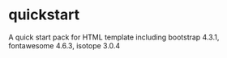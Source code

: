 # quickstart
A quick start pack for HTML template including bootstrap 4.3.1, fontawesome 4.6.3, isotope 3.0.4
